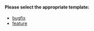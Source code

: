 #### Please select the appropriate template:

- [bugfix](?template=fix.md)
- [feature](?template=feature.md)
